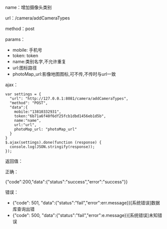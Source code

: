 name：增加摄像头类别

url：/camera/addCameraTypes

method：post

params：

* mobile: 手机号
* token: token
* name:类别名字,不允许重复
* url:图标路径 
* photoMap_url:影像地图图标,可不传,不传时与url一致


ajax：

```
var settings = {
  "url": "http://127.0.0.1:8081/camera/addCameraTypes",
  "method": "POST",
  "data":{
    mobile:"13810332931",
    token:"6b71a6f40f6df25fcb1dbd1456eb1d5b",
    name:"name",
    url:"url",
    photoMap_url: "photoMap_url"
  }
}
$.ajax(settings).done(function (response) {
  console.log(JSON.stringify(response));
});
```


返回值：

正确：

{"code":200,"data":{"status":"success","error":"success"}}

错误：

* {"code": 501, "data":{"status":"fail","error":err.message}}[系统错误]数据库查询出错
* {"code": 500, "data":{"status":"fail","error":e.message}}[系统错误]未知错误
